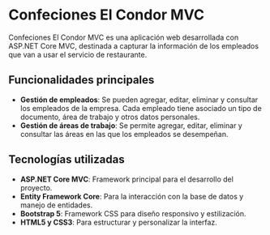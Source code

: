 # Confeciones El Condor MVC

Confeciones El Condor MVC es una aplicación web desarrollada con ASP.NET Core MVC, destinada a capturar la información de los empleados que van a usar el servicio de restaurante. 


## Funcionalidades principales

- **Gestión de empleados**: Se pueden agregar, editar, eliminar y consultar los empleados de la empresa. Cada empleado tiene asociado un tipo de documento, área de trabajo y otros datos personales.
- **Gestión de áreas de trabajo**: Se permite agregar, editar, eliminar y consultar las áreas en las que los empleados se desempeñan.

 ## Tecnologías utilizadas

- **ASP.NET Core MVC**: Framework principal para el desarrollo del proyecto.
- **Entity Framework Core**: Para la interacción con la base de datos y manejo de entidades.
- **Bootstrap 5**: Framework CSS para diseño responsivo y estilización.
- **HTML5 y CSS3**: Para estructurar y personalizar la interfaz.

